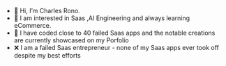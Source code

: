 - 👋 Hi, I’m Charles Rono.
- 🌱 I am interested in Saas ,AI Engineering and always learning eCommerce.
- 🚀 I have coded close to 40 failed Saas apps and the notable  creations are currently showcased on my Porfolio
- ❌ I am a failed Saas entrepreneur - none of my Saas apps ever took off despite my best efforts
